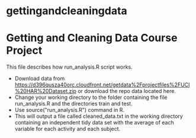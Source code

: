 # gettingandcleaningdata
Getting and Cleaning Data Course Project
========================================

This file describes how run_analysis.R script works.
* Download data from https://d396qusza40orc.cloudfront.net/getdata%2Fprojectfiles%2FUCI%20HAR%20Dataset.zip or download the repo data located here.
* Change your working directory to the folder containing the file run_analysis.R and the directories train and test.
* Use source("run_analysis.R") command in R. 
* This will output a file called cleaned_data.txt in the working directory containing an independent tidy data set with the average of each variable for each activity and each subject.
